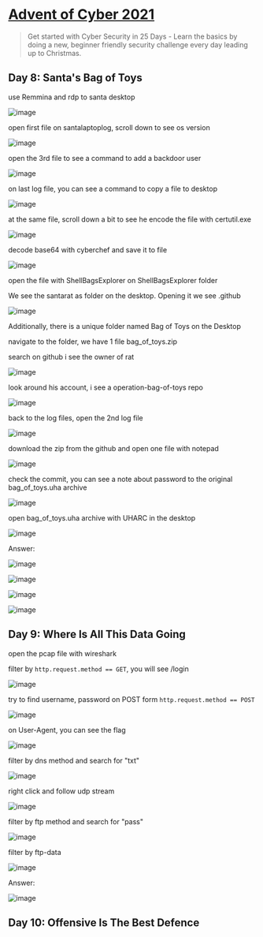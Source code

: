 # [Advent of Cyber 2021](https://tryhackme.com/room/adventofcyber3)

> Get started with Cyber Security in 25 Days - Learn the basics by doing a new, beginner friendly security challenge every day leading up to Christmas.

## Day 8: Santa's Bag of Toys

use Remmina and rdp to santa desktop

![image](https://github.com/lucthienphong1120/TryHackMe-CTF/assets/90561566/14bb163e-6efa-4387-9743-230d222af0f8)

open first file on santalaptoplog, scroll down to see os version

![image](https://github.com/lucthienphong1120/TryHackMe-CTF/assets/90561566/637fa4c7-bb59-4f22-9d27-5ba16344ef7a)

open the 3rd file to see a command to add a backdoor user

![image](https://github.com/lucthienphong1120/TryHackMe-CTF/assets/90561566/fd429fd8-dc1b-4834-86e2-37cf1697aea5)

on last log file, you can see a command to copy a file to desktop

![image](https://github.com/lucthienphong1120/TryHackMe-CTF/assets/90561566/e03465ec-cedc-486d-b109-abcd1e42b988)

at the same file, scroll down a bit to see he encode the file with certutil.exe

![image](https://github.com/lucthienphong1120/TryHackMe-CTF/assets/90561566/34dd93b6-ac92-4772-a90d-003b27ec42d7)

decode base64 with cyberchef and save it to file

![image](https://github.com/lucthienphong1120/TryHackMe-CTF/assets/90561566/c9e93404-8cfb-4644-a278-7b5c90bba8a5)

open the file with ShellBagsExplorer on ShellBagsExplorer folder

We see the santarat as folder on the desktop. Opening it we see .github

![image](https://github.com/lucthienphong1120/TryHackMe-CTF/assets/90561566/bdb1a9c7-fe2f-4dc2-9e19-ca6096381c6b)

Additionally, there is a unique folder named Bag of Toys on the Desktop

navigate to the folder, we have 1 file bag_of_toys.zip

search on github i see the owner of rat

![image](https://github.com/lucthienphong1120/TryHackMe-CTF/assets/90561566/ff0e217f-74de-4d9a-ba68-584bc117c746)

look around his account, i see a operation-bag-of-toys repo

![image](https://github.com/lucthienphong1120/TryHackMe-CTF/assets/90561566/8184b663-1cfa-4bbd-a0c7-03c3074aeea3)

back to the log files, open the 2nd log file

![image](https://github.com/lucthienphong1120/TryHackMe-CTF/assets/90561566/111cf7bb-8d24-4003-aba8-4f7db4ab34a4)

download the zip from the github and open one file with notepad

![image](https://github.com/lucthienphong1120/TryHackMe-CTF/assets/90561566/d42803d3-a69e-4ca1-878b-dfff841dfb47)

check the commit, you can see a note about password to the original bag_of_toys.uha archive

![image](https://github.com/lucthienphong1120/TryHackMe-CTF/assets/90561566/937b77c7-50f4-475d-9813-6bc3560468df)

open bag_of_toys.uha archive with UHARC in the desktop

![image](https://github.com/lucthienphong1120/TryHackMe-CTF/assets/90561566/c4d57e61-0d96-43e1-b2a3-39e500173e69)

Answer:

![image](https://github.com/lucthienphong1120/TryHackMe-CTF/assets/90561566/d9072a76-2f30-4d8a-951c-57791bab8360)

![image](https://github.com/lucthienphong1120/TryHackMe-CTF/assets/90561566/55c29ce6-5c4c-46c6-95e5-0aa19a7a4d8e)

![image](https://github.com/lucthienphong1120/TryHackMe-CTF/assets/90561566/9e220c07-e550-4b73-85b3-9dbf11ad96a9)

![image](https://github.com/lucthienphong1120/TryHackMe-CTF/assets/90561566/3a920d6b-9aee-414c-aa33-5ba2b8d73a71)

## Day 9: Where Is All This Data Going

open the pcap file with wireshark

filter by `http.request.method == GET`, you will see /login

![image](https://github.com/lucthienphong1120/TryHackMe-CTF/assets/90561566/37c8fcbe-b442-4bf6-a770-6eb90c8e3c54)

try to find username, password on POST form `http.request.method == POST`

![image](https://github.com/lucthienphong1120/TryHackMe-CTF/assets/90561566/51090aeb-3b2a-405d-93b5-ef51b5c163a3)

on User-Agent, you can see the flag

![image](https://github.com/lucthienphong1120/TryHackMe-CTF/assets/90561566/03ae418f-f44d-40d4-9cf4-834da1dd9449)

filter by dns method and search for "txt"

![image](https://github.com/lucthienphong1120/TryHackMe-CTF/assets/90561566/6808c11b-7fdc-4e59-8d16-6b5196a7c7b5)

right click and follow udp stream

![image](https://github.com/lucthienphong1120/TryHackMe-CTF/assets/90561566/c268e96e-1706-4d5d-b2d8-bab07caca737)

filter by ftp method and search for "pass"

![image](https://github.com/lucthienphong1120/TryHackMe-CTF/assets/90561566/fd3a4b46-81cc-416d-a365-cc045d7a3939)

filter by ftp-data

![image](https://github.com/lucthienphong1120/TryHackMe-CTF/assets/90561566/a44c8ece-f3b4-4bd9-882a-b831ffe1c476)

Answer:

![image](https://github.com/lucthienphong1120/TryHackMe-CTF/assets/90561566/26067bc2-3074-4523-95c1-34c3cff66eb9)

## Day 10: Offensive Is The Best Defence




































